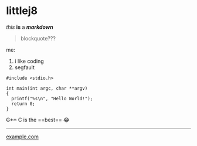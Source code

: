 # littlej8

*this* **is** a ***markdown***
> blockquote???

me:
1. i like coding
2. segfault

```
#include <stdio.h>

int main(int argc, char **argv)
{
  printf("%s\n", "Hello World!");
  return 0;
}
```

~~C++~~ C is the ==best== 😂

---

[example.com](https://www.example.com)
